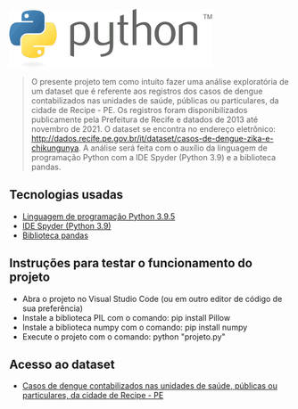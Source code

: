 ![Visualização Ccomputacional_Projeto Analise Exploratória de um Dataset](imagens/Python-logo.png)
> O presente projeto tem como intuito fazer uma análise exploratória de um dataset que é referente aos registros dos casos de dengue contabilizados nas unidades de saúde, públicas ou particulares, da cidade de Recipe - PE. Os registros foram disponibilizados publicamente pela  Prefeitura  de  Recife e datados de 2013 até novembro de 2021. O dataset se encontra no endereço eletrônico: http://dados.recife.pe.gov.br/it/dataset/casos-de-dengue-zika-e-chikungunya. A análise será feita com o auxílio da linguagem de programação Python com a IDE Spyder (Python 3.9) e a biblioteca pandas.

## Tecnologias usadas
  * [Linguagem de programação Python 3.9.5](https://www.python.org/)
  * [IDE Spyder (Python 3.9)](https://pandas.pydata.org/docs/)
  * [Biblioteca pandas](https://www.spyder-ide.org/)

## Instruções para testar o funcionamento do projeto
 * Abra o projeto no Visual Studio Code (ou em outro editor de código de sua preferência)
 * Instale a biblioteca PIL com o comando: pip install Pillow
 * Instale a biblioteca numpy com o comando: pip install numpy
 * Execute o projeto com o comando: python "projeto.py"

## Acesso ao dataset
 * [Casos de dengue contabilizados nas unidades de saúde, públicas ou particulares, da cidade de Recipe - PE](http://dados.recife.pe.gov.br/it/dataset/casos-de-dengue-zika-e-chikungunya)
